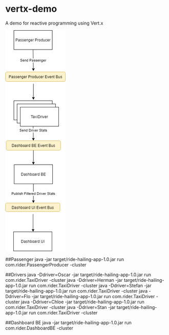 # vertx-demo
A demo for reactive programming using Vert.x


![Application Architecture](https://github.com/oskiegarcia/vertx-demo/blob/master/archi.png)



##Passenger
java -jar target/ride-hailing-app-1.0.jar  run com.rider.PassengerProducer -cluster

##Drivers
java -Ddriver=Oscar -jar target/ride-hailing-app-1.0.jar  run com.rider.TaxiDriver -cluster
java -Ddriver=Herman -jar target/ride-hailing-app-1.0.jar  run com.rider.TaxiDriver -cluster
java -Ddriver=Stefan -jar target/ride-hailing-app-1.0.jar  run com.rider.TaxiDriver -cluster
java -Ddriver=Flo -jar target/ride-hailing-app-1.0.jar  run com.rider.TaxiDriver -cluster
java -Ddriver=Chloe -jar target/ride-hailing-app-1.0.jar  run com.rider.TaxiDriver -cluster
java -Ddriver=Stan -jar target/ride-hailing-app-1.0.jar  run com.rider.TaxiDriver -cluster


##Dashboard BE
java  -jar target/ride-hailing-app-1.0.jar  run com.rider.DashboardBE -cluster
